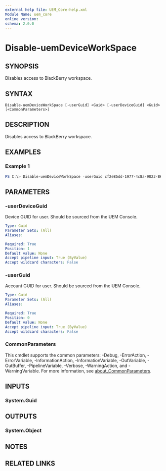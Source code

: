 ```yaml
---
external help file: UEM_Core-help.xml
Module Name: uem_core
online version:
schema: 2.0.0
---
```


# Disable-uemDeviceWorkSpace

## SYNOPSIS
Disables access to BlackBerry workspace.

## SYNTAX

```
Disable-uemDeviceWorkSpace [-userGuid] <Guid> [-userDeviceGuid] <Guid> [<CommonParameters>]
```

## DESCRIPTION
Disables access to BlackBerry workspace.

## EXAMPLES

### Example 1
```powershell
PS C:\> Disable-uemDeviceWorkSpace -userGuid cf2e85dd-1977-4c8a-9023-86eea5e233c6 -userDeviceGuid 60d360cb-7e8d-49ba-a902-c8ce8678cde2
```

## PARAMETERS

### -userDeviceGuid
Device GUID for user.  Should be sourced from the UEM Console.

```yaml
Type: Guid
Parameter Sets: (All)
Aliases:

Required: True
Position: 1
Default value: None
Accept pipeline input: True (ByValue)
Accept wildcard characters: False
```

### -userGuid
Account GUID for user.  Should be sourced from the UEM Console.

```yaml
Type: Guid
Parameter Sets: (All)
Aliases:

Required: True
Position: 0
Default value: None
Accept pipeline input: True (ByValue)
Accept wildcard characters: False
```

### CommonParameters
This cmdlet supports the common parameters: -Debug, -ErrorAction, -ErrorVariable, -InformationAction, -InformationVariable, -OutVariable, -OutBuffer, -PipelineVariable, -Verbose, -WarningAction, and -WarningVariable. For more information, see [about_CommonParameters](http://go.microsoft.com/fwlink/?LinkID=113216).

## INPUTS

### System.Guid

## OUTPUTS

### System.Object
## NOTES

## RELATED LINKS
